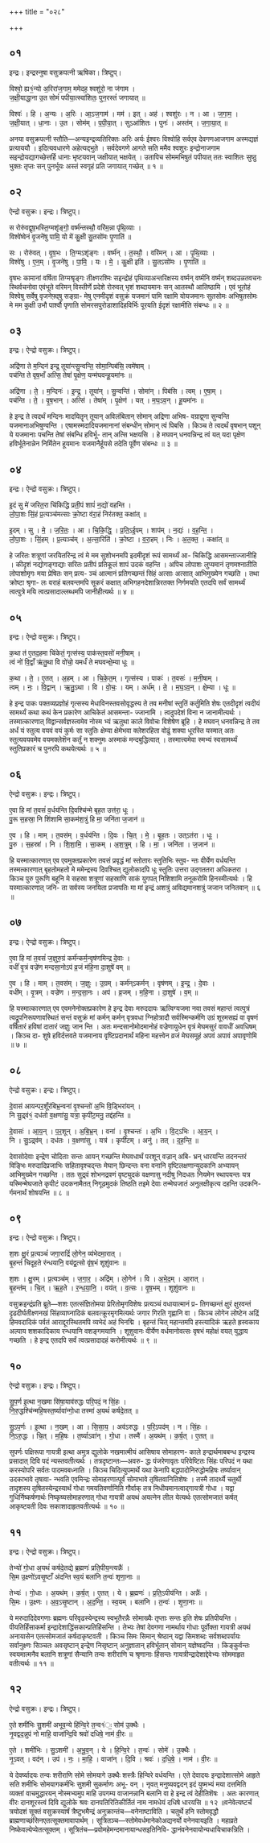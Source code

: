 +++
title = "०२८"

+++


## ०१
इन्द्रः। इन्द्रस्नुषा वसुक्रपत्नी ऋषिका। त्रिष्टुप्।

विश्वो॒ ह्य१॒॑न्यो अ॒रिरा॑ज॒गाम॒ ममेदह॒ श्वशु॑रो॒ ना ज॑गाम ।  
ज॒क्षी॒याद्धा॒ना उ॒त सोमं॑ पपीया॒त्स्वा॑शितः॒ पुन॒रस्तं॑ जगायात् ॥

विश्वः॑ । हि । अ॒न्यः । अ॒रिः । आ॒ऽज॒गाम॑ । मम॑ । इत् । अह॑ । श्वशु॑रः । न । आ । ज॒गा॒म॒ ।  
ज॒क्षी॒यात् । धा॒नाः । उ॒त । सोम॑म् । प॒पी॒या॒त् । सुऽआ॑शितः । पुनः॑ । अस्त॑म् । ज॒गा॒या॒त् ॥

अनया वसुक्रपत्नी स्तौति—अन्यइन्द्रव्यतिरिक्तः अरिः अर्यः ईश्वरः विश्वोहि सर्वएव देवगणआजगाम अस्मद्यज्ञं प्रत्याययौ । इदित्यवधारणे अहेत्यद्भुते । सर्वदेवगणे आगते सति ममैव श्वशुरः इन्द्रोनाजगाम सइन्द्रोयद्यागच्छेत्तर्हि धानाः भृष्टयवान् जक्षीयात् भक्षयेत् । उतापिच सोममभिषुतं पपीयात् ततः स्वाशितः सुष्ठु भुक्तः तृप्तः सन् पुनर्भूयः अस्तं स्वगृहं प्रति जगायात् गच्छेत् ॥ १ ॥

## ०२
ऐन्द्रो वसुक्रः। इन्द्रः। त्रिष्टुप्।

स रोरु॑वद्वृष॒भस्ति॒ग्मशृ॑ङ्गो॒ वर्ष्म॑न्तस्थौ॒ वरि॑म॒न्ना पृ॑थि॒व्याः ।  
विश्वे॑ष्वेनं वृ॒जने॑षु पामि॒ यो मे॑ कु॒क्षी सु॒तसो॑मः पृ॒णाति॑ ॥

सः । रोरु॑वत् । वृ॒ष॒भः । ति॒ग्मऽशृ॑ङ्गः । वर्ष्म॑न् । त॒स्थौ॒ । वरि॑मन् । आ । पृ॒थि॒व्याः ।  
विश्वे॑षु । ए॒न॒म् । वृ॒जने॑षु । पा॒मि॒ । यः । मे॒ । कु॒क्षी इति॑ । सु॒तऽसो॑मः । पृ॒णाति॑ ॥

वृषभः कामानां वर्षिता तिग्मश्रृङ्गः तीक्ष्णरश्मिः सइन्द्रोहं पृथिव्याअन्तरिक्षस्य वर्ष्मन् वर्ष्मनि वर्ष्मन् शब्दउन्नतवचनः स्थिर्वचनोवा एवंभूते वरिमन् विस्तीर्णे प्रदेशे रोरुवत् भृशं शब्दायमानः सन् आतस्थौ आतिष्ठामि । एवं भूतोहं विश्वेषु सर्वेषु वृजनेफ़्द्षु सङ्ग्रा- मेषु एनमीदृशं वसुक्रं यजमानं पामि रक्षामि योयजमानः सुतसोमः अभिषुतसोमः मे मम कुक्षी उभौ पार्श्वौ पृणाति सोमरसपुरोडाशादिहविर्भिः पूरयति ईदृशं रक्षामीति संबन्धः ॥ २ ॥

## ०३
इन्द्रः। ऐन्द्रो वसुक्रः। त्रिष्टुप्।

अद्रि॑णा ते म॒न्दिन॑ इन्द्र॒ तूया॑न्त्सु॒न्वन्ति॒ सोमा॒न्पिब॑सि॒ त्वमे॑षाम् ।  
पच॑न्ति ते वृष॒भाँ अत्सि॒ तेषां॑ पृ॒क्षेण॒ यन्म॑घवन्हू॒यमा॑नः ॥

अद्रि॑णा । ते॒ । म॒न्दिनः॑ । इ॒न्द्र॒ । तूया॑न् । सु॒न्वन्ति॑ । सोमा॑न् । पिब॑सि । त्वम् । ए॒षा॒म् ।  
पच॑न्ति । ते॒ । वृ॒ष॒भान् । अत्सि॑ । तेषा॑म् । पृ॒क्षेण॑ । यत् । म॒घ॒ऽव॒न् । हू॒यमा॑नः ॥

हे इन्द्र ते त्वदर्थं मन्दिनः मादयितॄन् तूयान् अविलंबितान् सोमान् अद्रिणा अभिष- वग्राद्व्णा सुन्वन्ति यजमानाअभिषुण्वन्ति । एषामस्मदादियजमानानां संबन्धीन् सोमान् त्वं पिबसि । किञ्च ते त्वदर्थं वृषभान् पशून् ये यजमानाः पचन्ति तेषां संबन्धि हविर्भू- तान् अत्सि भक्षयसि । हे मघवन् धनवन्निन्द्र त्वं यत् यदा पृक्षेण हविर्भूतेनान्नेन निर्मितेन हूयमानः यजमानैर्हूयसे तदेति पूर्वेण संबन्धः ॥ ३ ॥

## ०४
इन्द्रः। ऐन्द्रो वसुक्रः। त्रिष्टुप्।

इ॒दं सु मे॑ जरित॒रा चि॑किद्धि प्रती॒पं शापं॑ न॒द्यो॑ वहन्ति ।  
लो॒पा॒शः सिं॒हं प्र॒त्यञ्च॑मत्साः क्रो॒ष्टा व॑रा॒हं निर॑तक्त॒ कक्षा॑त् ॥

इ॒दम् । सु । मे॒ । ज॒रि॒तः॒ । आ । चि॒कि॒द्धि॒ । प्र॒ति॒ऽई॒पम् । शाप॑म् । न॒द्यः॑ । व॒ह॒न्ति॒ ।  
लो॒पा॒शः । सिं॒हम् । प्र॒त्यञ्च॑म् । अ॒त्सा॒रिति॑ । क्रो॒ष्टा । व॒रा॒हम् । निः । अ॒त॒क्त॒ । कक्षा॑त् ॥

हे जरितः शत्रूणां जरयितरिन्द्र त्वं मे मम सुशोभनमपि इदमीदृशं रूपं सामर्थ्यं आ- चिकिद्धि आसमन्ताज्जानीहि । कीदृशं नद्योगङ्गाद्याः सरितः प्रतीपं प्रतिकूलं शापं उदकं वहन्ति । अपिच लोपाशः लुप्यमानं तृणमश्नातीति लोपाशोमृगः मया प्रेषितः सन् प्रत्य- ञ्चं आत्मानं प्रतिगच्छन्तं सिंहं अत्साः अत्सात् आभिमुख्येन गच्छति । तथा क्रोष्टा श्रृगा- लः वराहं बलवन्तमपि सूकरं कक्षात् अभिगहनदेशान्निरतक्त निर्गमयति एतदपि सर्वं सामर्थ्यं त्वत्पुत्रे मयि त्वत्प्रसादाल्लब्धमपि जानीहीत्यर्थः ॥ ४ ॥

## ०५
इन्द्रः। ऐन्द्रो वसुक्रः। त्रिष्टुप्।

क॒था त॑ ए॒तद॒हमा चि॑केतं॒ गृत्स॑स्य॒ पाक॑स्त॒वसो॑ मनी॒षाम् ।  
त्वं नो॑ वि॒द्वाँ ऋ॑तु॒था वि वो॑चो॒ यमर्धं॑ ते मघवन्क्षे॒म्या धूः ॥

क॒था । ते॒ । ए॒तत् । अ॒हम् । आ । चि॒के॒त॒म् । गृत्स॑स्य । पाकः॑ । त॒वसः॑ । म॒नी॒षाम् ।  
त्वम् । नः॒ । वि॒द्वान् । ऋ॒तु॒ऽथा । वि । वो॒चः॒ । यम् । अर्ध॑म् । ते॒ । म॒घ॒ऽव॒न् । क्षे॒म्या । धूः ॥

हे इन्द्र पाकः पक्तव्यप्रज्ञोहं गृत्सस्य मेधाविनस्तवसोवृद्धस्य ते तव मनीषां स्तुतिं कर्तुमिति शेषः एतदीदृशं त्वदीयं सामर्थ्यं कथा कथं केन प्रकारेण आचिकेतं आसमन्ता- ज्जानामि । त्वदुपदेशं विना न जानामीत्यर्थः । तस्मात्कारणात् विद्वान्सर्वज्ञस्त्वमेव नोस्म भ्यं ऋतुथा काले विवोचः विशेषेण ब्रूहि । हे मघवन् धनवन्निन्द्र ते तव अर्धं यं स्तुत्य वयवं वयं कुर्मः सा स्तुतिः क्षेम्या क्षेमेभवा क्लेशरहिता वोढुं शक्या धूरस्ति यस्मात् अतः स्तुत्यवयवमेव वयमक्लेशॆन कर्तुं न शक्नुमः अस्माकं मन्दबुद्धित्वात् । तस्मात्त्वमेवा स्मभ्यं स्वसामर्थ्यं स्तुतिप्रकारं च पुनरपि कथयेत्यर्थः ॥ ५ ॥

## ०६
ऐन्द्रो वसुक्रः। इन्द्रः। त्रिष्टुप्।

ए॒वा हि मां त॒वसं॑ व॒र्धय॑न्ति दि॒वश्चि॑न्मे बृह॒त उत्त॑रा॒ धूः ।  
पु॒रू स॒हस्रा॒ नि शि॑शामि सा॒कम॑श॒त्रुं हि मा॒ जनि॑ता ज॒जान॑ ॥

ए॒व । हि । माम् । त॒वस॑म् । व॒र्धय॑न्ति । दि॒वः । चि॒त् । मे॒ । बृ॒ह॒तः । उत्ऽत॑रा । धूः ।  
पु॒रु । स॒हस्रा॑ । नि । शि॒शा॒मि॒ । सा॒कम् । अ॒श॒त्रुम् । हि । मा॒ । जनि॑ता । ज॒जान॑ ॥

हि यस्मात्कारणात् एव एवमुक्तप्रकारेण तवसं प्रवृद्धं मां स्तोतारः स्तुतिभिः स्तुव- न्तः वीर्येण वर्धयन्ति तस्मत्कारणात् बृहतोमहतो मे ममेन्द्रस्य दिवश्चित् द्युलोकादपि धूः स्तुतिः उत्तरा उद्गततरा अधिकतरा । किञ्च पुरु पुरूणि बहूनि मे सहस्रा शत्रूणां सहस्राणि साकं युगपत् निशिशामि तनूकरोमि हिनस्मीत्यर्थः । हि यस्मात्कारणात् जनि- ता सर्वस्य जनयिता प्रजापतिः मा मां इन्द्रं अशत्रुं अविद्यमानशत्रुं जजान जनितवान् ॥ ६ ॥

## ०७
इन्द्रः। ऐन्द्रो वसुक्रः। त्रिष्टुप्।

ए॒वा हि मां त॒वसं॑ ज॒ज्ञुरु॒ग्रं कर्म॑न्कर्म॒न्वृष॑णमिन्द्र दे॒वाः ।  
वधीं॑ वृ॒त्रं वज्रे॑ण मन्दसा॒नोऽप॑ व्र॒जं म॑हि॒ना दा॒शुषे॑ वम् ॥

ए॒व । हि । माम् । त॒वस॑म् । ज॒ज्ञुः । उ॒ग्रम् । कर्म॑न्ऽकर्मन् । वृष॑णम् । इ॒न्द्र॒ । दे॒वाः ।  
वधी॑म् । वृ॒त्रम् । वज्रे॑ण । म॒न्द॒सा॒नः । अप॑ । व्र॒जम् । म॒हि॒ना । दा॒शुषे॑ । व॒म् ॥

हि यस्मात्कारणात् एव एवमनेनोक्तप्रकारेण हे इन्द्र देवाः मरुददायः ऋत्विग्यजमा नवा तवसं महान्तं त्वत्पुत्रं त्वद्रूपनिरूपणावस्थितं सन्तं वसुक्रं मां कर्मन् कर्मन् वृत्रवधा ग्निहोत्रादौ सर्वस्मिन्कर्मणि उग्रं शूरमसह्यं वा वृषणं वर्षितारं हविषां दातारं जज्ञुः जान न्ति । अतः मन्दसानोमोदमानोहं वज्रेणायुधेन वृत्रं मेघमसुरं वावधीं अवधिषम् । किञ्च दा- शुषे हविर्दत्तवते यजमानाय वृष्टिप्रदानार्थं महिना महत्त्वेन व्रजं मेघसमूहं अपवं अपावं अपावृणोमि ॥ ७ ॥

## ०८
ऐन्द्रो वसुक्रः। इन्द्रः। त्रिष्टुप्।

दे॒वास॑ आयन्पर॒शूँर॑बिभ्र॒न्वना॑ वृ॒श्चन्तो॑ अ॒भि वि॒ड्भिरा॑यन् ।  
नि सु॒द्र्वं१॒॑ दध॑तो व॒क्षणा॑सु॒ यत्रा॒ कृपी॑ट॒मनु॒ तद्द॑हन्ति ॥

दे॒वासः॑ । आ॒य॒न् । प॒र॒शून् । अ॒बि॒भ्र॒न् । वना॑ । वृ॒श्चन्तः॑ । अ॒भि । वि॒ट्ऽभिः । आ॒य॒न् ।  
नि । सु॒ऽद्र्व॑म् । दध॑तः । व॒क्षणा॑सु । यत्र॑ । कृपी॑टम् । अनु॑ । तत् । द॒ह॒न्ति॒ ॥

देवासोदेवाः इन्द्रेण चोदिताः सन्तः आयन् गच्छन्ति मेघवधार्थं परशून् वज्रान् अबि- भ्रन् धारयन्ति तदनन्तरं विङ्भिः मरुदादिप्रजाभिः सहितावृश्चद्न्तः मेघान् छिन्दन्तः वना वनानि वृष्टिलक्षणान्युदकानि अभ्यायन् आभिमुख्येन गच्छन्ति । ततः सुद्र्वं शोभनद्रवणं वृष्ट्युदकं वक्षणासु नदीषु निदधतः नियमेन स्थापयन्तः यत्र यस्मिन्मेघजाते कृपीटं उदकनामैतत् निगूढमुदकं तिष्ठति तइमे देवाः तन्मेघजातं अनुलक्षीकृत्य दहन्ति उदकनि- र्गमनार्थं शोषयन्ति ॥ ८ ॥

## ०९
इन्द्रः। ऐन्द्रो वसुक्रः। त्रिष्टुप्।

श॒शः क्षु॒रं प्र॒त्यञ्चं॑ जगा॒राद्रिं॑ लो॒गेन॒ व्य॑भेदमा॒रात् ।  
बृ॒हन्तं॑ चिदृह॒ते र॑न्धयानि॒ वय॑द्व॒त्सो वृ॑ष॒भं शूशु॑वानः ॥

श॒शः । क्षु॒रम् । प्र॒त्यञ्च॑म् । ज॒गा॒र॒ । अद्रि॑म् । लो॒गेन॑ । वि । अ॒भे॒द॒म् । आ॒रात् ।  
बृ॒हन्त॑म् । चि॒त् । ऋ॒ह॒ते । र॒न्ध॒या॒नि॒ । वय॑त् । व॒त्सः । वृ॒ष॒भम् । शूशु॑वानः ॥

वसुक्रइन्द्रंप्रति ब्रूते—शशः एतत्संज्ञितोमया प्रेरितोमृगविशेषः प्रत्यञ्चं वधायात्मानं प्र- तिगच्छन्तं क्षुरं क्षुरवन्तं दृढदीर्घतीक्ष्णनखं सिंहव्याघ्नादिकं बलवत्क्रूरमृगमित्यर्थः जगार गिरति गृह्णानि वा । किञ्च लोगेन लोष्टेन अद्रिं हिमवदादिकं पर्वतं आराद्दूरस्थितमपि व्यभेदं अहं भिनद्मि । बृहन्तं चित् महान्तमपि हस्त्यादिकं ऋहते ह्रस्वकाय अल्पाय शशकादिकाय रन्धयानि वशङ्गमयानि । शूशुवानः वीर्येण वर्धमानोवत्सः वृषभं महोक्षं वयत् युद्धाय गच्छति । हे इन्द्र एतदपि सर्वं त्वत्प्रसादादहं करोमीत्यर्थः ॥ ९ ॥

## १०
ऐन्द्रो वसुक्रः। इन्द्रः। त्रिष्टुप्।

सु॒प॒र्ण इ॒त्था न॒खमा सि॑षा॒याव॑रुद्धः परि॒पदं॒ न सिं॒हः ।  
नि॒रु॒द्धश्चि॑न्महि॒षस्त॒र्ष्यावा॑न्गो॒धा तस्मा॑ अ॒यथं॑ कर्षदे॒तत् ॥

सु॒ऽप॒र्णः । इ॒त्था । न॒खम् । आ । सि॒सा॒य॒ । अव॑ऽरुद्धः । प॒रि॒ऽपद॑म् । न । सिं॒हः ।  
नि॒ऽरु॒द्धः । चि॒त् । म॒हि॒षः । त॒र्ष्याऽवा॑न् । गो॒धा । तस्मै॑ । अ॒यथ॑म् । क॒र्ष॒त् । ए॒तत् ॥

सुपर्णः पक्षिरूपा गायत्री इत्था अमुत्र द्युलोके नखमात्मीयं आसिषाय सोमाहरण- काले इन्द्रार्थमाबबन्ध इन्द्रस्य प्रसादात् दिवि पदं न्यस्तवतीत्यर्थः । तत्रदृष्टान्तः—अवरु- द्धः पंजरेणावृतः परिवेष्टितः सिंहः परिपदं न यथा करस्योपरि सर्वतः पादमवबध्नाति । किञ्च चिदित्युपमार्थे यथा केनापि बद्धपादोनिरुद्धोमहिषः तर्ष्यावान् उदकाभावे तृषावा- न्भवति एवमिन्द्रः सोमाहरणात्पूर्वं सोमाभावे तृषितवानितिशेषः । तस्मै तादर्थ्ये चतुर्थी तादृशस्य तृषितस्येन्द्रस्यार्थं गोधा गमयतिवर्णानिति गौर्वाक् तत्र निधीयमानत्वाद्गायत्री गोधा । यद्वा गुधिर्निष्कर्षणार्थः निष्कृष्यसोमाहरणात् गोधा गायत्री अयथं अयत्नेन लील येत्यर्थः एतत्सोमजातं कर्षत् आकृष्टवती दिवः सकाशादाहृतवतीत्यर्थः ॥ १० ॥

## ११
इन्द्रः। ऐन्द्रो वसुक्रः। त्रिष्टुप्।

तेभ्यो॑ गो॒धा अ॒यथं॑ कर्षदे॒तद्ये ब्र॒ह्मणः॑ प्रति॒पीय॒न्त्यन्नैः॑ ।  
सि॒म उ॒क्ष्णो॑ऽवसृ॒ष्टाँ अ॑दन्ति स्व॒यं बला॑नि त॒न्वः॑ शृणा॒नाः ॥

तेभ्यः॑ । गो॒धाः । अ॒यथ॑म् । क॒र्ष॒त् । ए॒तत् । ये । ब्र॒ह्मणः॑ । प्र॒ति॒ऽपीय॑न्ति । अन्नैः॑ ।  
सि॒मः । उ॒क्ष्णः । अ॒व॒ऽसृ॒ष्टान् । अ॒द॒न्ति॒ । स्व॒यम् । बला॑नि । त॒न्वः॑ । शृ॒णा॒नाः ॥

ये मरुदादिदेवगणाः ब्रह्मणः परिवृढस्येन्द्रस्य स्वभूतैरन्नैः सोमाख्यैः तृप्ताः सन्तः इति शेषः प्रतिपीयन्ति । पीयतिर्हिंसाकर्मा इन्द्रादेशाद्धिंसकान्प्रतिहिंसन्ति । तेभ्यः तेषां देवगणा नामर्थाय गोधाः पूर्वोक्ता गायत्री अयथं अनायासेन एतत्सोमजातं कर्षदाकृष्टवती । किञ्च सिमः सिमान् श्रेष्ठान् यद्वा सिमशब्दः सर्वशब्दपर्यायः सर्वानुक्ष्णः सिञ्चतः अवसृष्टान् इन्द्रेण निसृष्टान् अनुज्ञातान् हविर्भूतान् सोमान् यज्ञेष्वदन्ति । किङ्कुर्वन्तः स्वयमात्मनैव बलानि शत्रूणां सैन्यानि तन्वः शरीराणि च श्रृणानाः हिंसन्तः गायत्रीन्द्रादेशाद्देवेभ्यः सोममाहृत वतीत्यर्थः ॥ ११ ॥

## १२
ऐन्द्रो वसुक्रः। इन्द्रः। त्रिष्टुप्।

ए॒ते शमी॑भिः सु॒शमी॑ अभूव॒न्ये हि॑न्वि॒रे त॒न्व१॑ः॒ सोम॑ उ॒क्थैः ।  
नृ॒वद्वद॒न्नुप॑ नो माहि॒ वाजा॑न्दि॒वि श्रवो॑ दधिषे॒ नाम॑ वी॒रः ॥

ए॒ते । शमी॑भिः । सु॒ऽशमी॑ । अ॒भू॒व॒न् । ये । हि॒न्वि॒रे । त॒न्वः॑ । सोमे॑ । उ॒क्थैः ।  
नृ॒ऽवत् । वद॑न् । उप॑ । नः॒ । मा॒हि॒ । वाजा॑न् । दि॒वि । श्रवः॑ । द॒धि॒षे॒ । नाम॑ । वी॒रः ॥

ये देवर्ष्यादयः तन्वः शरीराणि सोमे सोमयागे उक्थैः शस्त्रैः हिन्विरे वर्धयन्ति । एते देवादयः इन्द्रादेशात्सोमे आहृते सति शमीभिः सोमयागकर्मभिः सुशमी सुकर्माणः अभू- वन् । नृवत् मनुष्यवद्वदन् इदं युष्मभ्यं मया दत्तमिति व्यक्तां वाचमुद्धारयन् नोस्मभ्यमुप माहि उपगम्य वाजानन्नानि बलानि वा हे इन्द्र त्वं देहीतिशॆषः । अतः कारणात् वीरः दानशूरस्त्वं दिवि द्युलोके श्रवः दानपतिरितिकीर्तितं नाम नामधेयं दधिषे धारयसि ॥ १२ ॥वनेवेत्यष्टर्चं त्रयोदशं सूक्तं वसुक्रस्यार्षं त्रैष्टुभमैन्द्रं अनुक्रान्तंच—वनेनाष्टाविति । चतुर्थे हनि स्तोमवृद्धौ ब्राह्मणाच्छंसिनएतत्सूक्तमावापार्थम् । सूत्रितञ्च—स्तोमेवर्धमानेकोअद्यनर्यो वनेनवायइति । महाव्रते निष्केवल्येप्येतत्सूक्तम् । सूत्रितंच—प्रवोमहेमन्दमानायान्धसइतिनिवि- द्धानंवनेनवायोन्यधायिचाकन्निति ।